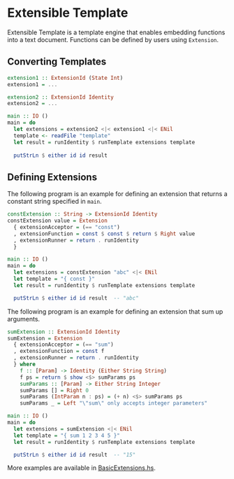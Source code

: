 # Extensible Template

Extensible Template is a template engine that enables embedding functions into a text document.
Functions can be defined by users using `Extension`.


## Converting Templates

```haskell
extension1 :: ExtensionId (State Int)
extension1 = ...

extension2 :: ExtensionId Identity
extension2 = ...

main :: IO ()
main = do
  let extensions = extension2 <|< extension1 <|< ENil
  template <- readFile "template"
  let result = runIdentity $ runTemplate extensions template
  
  putStrLn $ either id id result
```


## Defining Extensions

The following program is an example for defining an extension that returns a constant string specified in `main`.

```haskell
constExtension :: String -> ExtensionId Identity
constExtension value = Extension
  { extensionAcceptor = (== "const")
  , extensionFunction = const $ const $ return $ Right value
  , extensionRunner = return . runIdentity
  }

main :: IO ()
main = do
  let extensions = constExtension "abc" <|< ENil
  let template = "{ const }"
  let result = runIdentity $ runTemplate extensions template

  putStrLn $ either id id result  -- "abc"
```

The following program is an example for defining an extension that sum up arguments.

```haskell
sumExtension :: ExtensionId Identity
sumExtension = Extension
  { extensionAcceptor = (== "sum")
  , extensionFunction = const f
  , extensionRunner = return . runIdentity
  } where
    f :: [Param] -> Identity (Either String String)
    f ps = return $ show <$> sumParams ps
    sumParams :: [Param] -> Either String Integer
    sumParams [] = Right 0
    sumParams (IntParam n : ps) = (+ n) <$> sumParams ps
    sumParams _ = Left "\"sum\" only accepts integer parameters"

main :: IO ()
main = do
  let extensions = sumExtension <|< ENil
  let template = "{ sum 1 2 3 4 5 }"
  let result = runIdentity $ runTemplate extensions template

  putStrLn $ either id id result  -- "15"
```

More examples are available in [BasicExtensions.hs](src/ExtensibleTemplate/BasicExtensions.hs).
